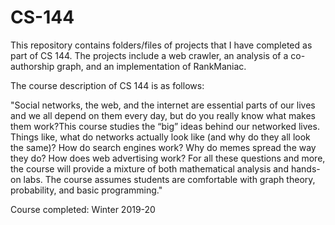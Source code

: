 # CS-144

This repository contains folders/files of projects that I have completed as part of CS 144. The projects include a web
crawler, an analysis of a co-authorship graph, and an implementation of RankManiac.

The course description of CS 144 is as follows:

"Social networks, the web, and the internet are essential parts of our lives and we all depend on them every day, but
do you really know what makes them work?This course studies the “big” ideas behind our networked lives. Things like,
what do networks actually look like (and why do they all look the same)? How do search engines work? Why do memes 
spread the way they do? How does web advertising work? For all these questions and more, the course will provide a 
mixture of both mathematical analysis and hands-on labs. The course assumes students are comfortable with graph theory, 
probability, and basic programming."

Course completed: Winter 2019-20
